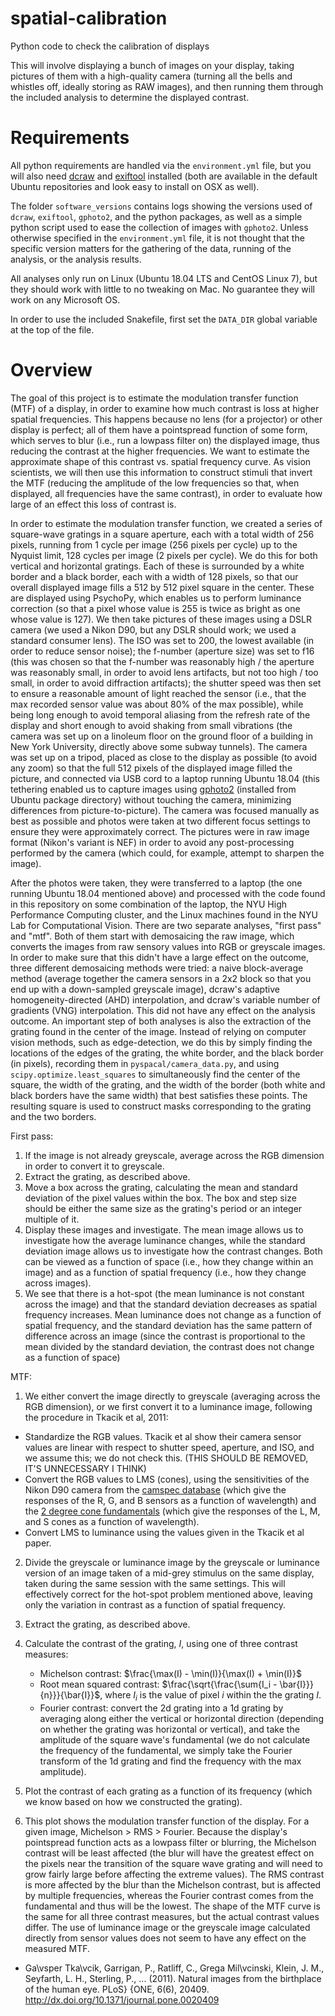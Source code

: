 # spatial-calibration

Python code to check the calibration of displays

This will involve displaying a bunch of images on your display, taking
pictures of them with a high-quality camera (turning all the bells and
whistles off, ideally storing as RAW images), and then running them
through the included analysis to determine the displayed contrast.

# Requirements

All python requirements are handled via the `environment.yml` file,
but you will also
need [dcraw](https://www.cybercom.net/~dcoffin/dcraw/)
and [exiftool](https://www.sno.phy.queensu.ca/~phil/exiftool/)
installed (both are available in the default Ubuntu repositories and
look easy to install on OSX as well).

The folder `software_versions` contains logs showing the versions used
of `dcraw`, `exiftool`, `gphoto2`, and the python packages, as well as
a simple python script used to ease the collection of images with
`gphoto2`. Unless otherwise specified in the `environment.yml` file,
it is not thought that the specific version matters for the gathering
of the data, running of the analysis, or the analysis results.

All analyses only run on Linux (Ubuntu 18.04 LTS and CentOS Linux 7),
but they should work with little to no tweaking on Mac. No guarantee
they will work on any Microsoft OS.

In order to use the included Snakefile, first set the `DATA_DIR`
global variable at the top of the file.

# Overview

The goal of this project is to estimate the modulation transfer
function (MTF) of a display, in order to examine how much contrast is
loss at higher spatial frequencies. This happens because no lens (for
a projector) or other display is perfect; all of them have a
pointspread function of some form, which serves to blur (i.e., run a
lowpass filter on) the displayed image, thus reducing the contrast at
the higher frequencies. We want to estimate the approximate shape of
this contrast vs. spatial frequency curve. As vision scientists, we
will then use this information to construct stimuli that invert the
MTF (reducing the amplitude of the low frequencies so that, when
displayed, all frequencies have the same contrast), in order to
evaluate how large of an effect this loss of contrast is.

In order to estimate the modulation transfer function, we created a
series of square-wave gratings in a square aperture, each with a total
width of 256 pixels, running from 1 cycle per image (256 pixels per
cycle) up to the Nyquist limit, 128 cycles per image (2 pixels per
cycle). We do this for both vertical and horizontal gratings. Each of
these is surrounded by a white border and a black border, each with a
width of 128 pixels, so that our overall displayed image fills a 512
by 512 pixel square in the center. These are displayed using PsychoPy,
which enables us to perform luminance correction (so that a pixel
whose value is 255 is twice as bright as one whose value is 127). We
then take pictures of these images using a DSLR camera (we used a
Nikon D90, but any DSLR should work; we used a standard consumer
lens). The ISO was set to 200, the lowest available (in order to
reduce sensor noise); the f-number (aperture size) was set to f16
(this was chosen so that the f-number was reasonably high / the
aperture was reasonably small, in order to avoid lens artifacts, but
not too high / too small, in order to avoid diffraction artifacts);
the shutter speed was then set to ensure a reasonable amount of light
reached the sensor (i.e., that the max recorded sensor value was about
80% of the max possible), while being long enough to avoid temporal
aliasing from the refresh rate of the display and short enough to
avoid shaking from small vibrations (the camera was set up on a
linoleum floor on the ground floor of a building in New York
University, directly above some subway tunnels). The camera was set up
on a tripod, placed as close to the display as possible (to avoid any
zoom) so that the full 512 pixels of the displayed image filled the
picture, and connected via USB cord to a laptop running Ubuntu 18.04
(this tethering enabled us to capture images using
[gphoto2](http://www.gphoto.org/) (installed from Ubuntu package
directory) without touching the camera, minimizing differences from
picture-to-picture). The camera was focused manually as best as
possible and photos were taken at two different focus settings to
ensure they were approximately correct. The pictures were in raw image
format (Nikon's variant is NEF) in order to avoid any post-processing
performed by the camera (which could, for example, attempt to sharpen
the image).

After the photos were taken, they were transferred to a laptop (the
one running Ubuntu 18.04 mentioned above) and processed with the code
found in this repository on some combination of the laptop, the NYU
High Performance Computing cluster, and the Linux machines found in
the NYU Lab for Computational Vision. There are two separate analyses,
"first pass" and "mtf". Both of them start with demosaicing the raw
image, which converts the images from raw sensory values into RGB or
greyscale images. In order to make sure that this didn't have a large
effect on the outcome, three different demosaicing methods were tried:
a naive block-average method (average together the camera sensors in a
2x2 block so that you end up with a down-sampled greyscale image),
dcraw's adaptive homogeneity-directed (AHD) interpolation, and dcraw's
variable number of gradients (VNG) interpolation. This did not have
any effect on the analysis outcome. An important step of both analyses
is also the extraction of the grating found in the center of the
image. Instead of relying on computer vision methods, such as
edge-detection, we do this by simply finding the locations of the
edges of the grating, the white border, and the black border (in
pixels), recording them in `pyspacal/camera_data.py`, and using
`scipy.optimize.least_squares` to simultaneously find the center of
the square, the width of the grating, and the width of the border
(both white and black borders have the same width) that best satisfies
these points. The resulting square is used to construct masks
corresponding to the grating and the two borders.

First pass:
1. If the image is not already greyscale, average across the RGB
   dimension in order to convert it to greyscale.
2. Extract the grating, as described above.
3. Move a box across the grating, calculating the mean and standard
   deviation of the pixel values within the box. The box and step size
   should be either the same size as the grating's period or an
   integer multiple of it.
4. Display these images and investigate. The mean image allows us to
   investigate how the average luminance changes, while the standard
   deviation image allows us to investigate how the contrast
   changes. Both can be viewed as a function of space (i.e., how they
   change within an image) and as a function of spatial frequency
   (i.e., how they change across images).
5. We see that there is a hot-spot (the mean luminance is not constant
   across the image) and that the standard deviation decreases as
   spatial frequency increases. Mean luminance does not change as a
   function of spatial frequency, and the standard deviation has the
   same pattern of difference across an image (since the contrast is
   proportional to the mean divided by the standard deviation, the
   contrast does not change as a function of space)
   
MTF:
1. We either convert the image directly to greyscale (averaging across
   the RGB dimension), or we first convert it to a luminance image,
   following the procedure in Tkacik et al, 2011:

  - Standardize the RGB values. Tkacik et al show their camera sensor
    values are linear with respect to shutter speed, aperture, and
    ISO, and we assume this; we do not check this. (THIS SHOULD BE
    REMOVED, IT'S UNNECESSARY I THINK)
  - Convert the RGB values to LMS (cones), using the sensitivities of
    the Nikon D90 camera from the [camspec
    database](www.gujinwei.org/research/camspec/db.html) (which give
    the responses of the R, G, and B sensors as a function of
    wavelength) and the [2 degree cone
    fundamentals](www.cvrl.org/cones.htm) (which give the responses of
    the L, M, and S cones as a function of wavelength).
  - Convert LMS to luminance using the values given in the Tkacik et
    al paper.
	
2. Divide the greyscale or luminance image by the greyscale or
   luminance version of an image taken of a mid-grey stimulus on the
   same display, taken during the same session with the same
   settings. This will effectively correct for the hot-spot problem
   mentioned above, leaving only the variation in contrast as a
   function of spatial frequency.
3. Extract the grating, as described above.
4. Calculate the contrast of the grating, $I$, using one of three
   contrast measures:

   - Michelson contrast: $\frac{\max(I) - \min(I)}{\max(I) + \min(I)}$
   - Root mean squared contrast: $\frac{\sqrt{\frac{\sum{I_i -
     \bar{I}}}{n}}}{\bar{I}}$, where $I_i$ is the value of pixel $i$
     within the the grating $I$.
   - Fourier contrast: convert the 2d grating into a 1d grating by
     averaging along either the vertical or horizontal direction
     (depending on whether the grating was horizontal or vertical),
     and take the amplitude of the square wave's fundamental (we do
     not calculate the frequency of the fundamental, we simply take
     the Fourier transform of the 1d grating and find the frequency
     with the max amplitude).
 
5. Plot the contrast of each grating as a function of its frequency
   (which we know based on how we constructed the grating).
6. This plot shows the modulation transfer function of the
   display. For a given image, Michelson > RMS > Fourier. Because the
   display's pointspread function acts as a lowpass filter or
   blurring, the Michelson contrast will be least affected (the blur
   will have the greatest effect on the pixels near the transition of
   the square wave grating and will need to grow fairly large before
   affecting the extreme values). The RMS contrast is more affected by
   the blur than the Michelson contrast, but is affected by multiple
   frequencies, whereas the Fourier contrast comes from the
   fundamental and thus will be the lowest. The shape of the MTF curve
   is the same for all three contrast measures, but the actual
   contrast values differ. The use of luminance image or the greyscale
   image calculated directly from sensor values does not seem to have
   any effect on the measured MTF.

- Ga\vsper Tka\vcik, Garrigan, P., Ratliff, C., Grega Mil\vcinski,
  Klein, J. M., Seyfarth, L. H., Sterling, P., ... (2011). Natural
  images from the birthplace of the human eye. PLoS} {ONE, 6(6),
  20409. http://dx.doi.org/10.1371/journal.pone.0020409

